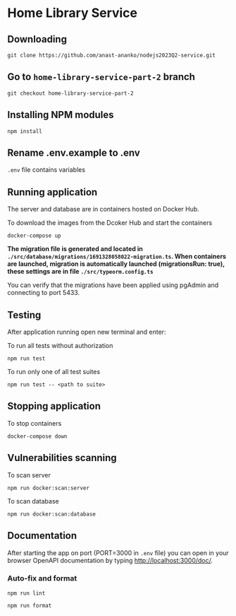 # Home Library Service

## Downloading

```
git clone https://github.com/anast-ananko/nodejs2023Q2-service.git
```

## Go to `home-library-service-part-2` branch

```
git checkout home-library-service-part-2
```

## Installing NPM modules

```
npm install
```

## Rename .env.example to .env

`.env` file contains variables

## Running application

The server and database are in containers hosted on Docker Hub.

To download the images from the Dcoker Hub and start the containers

```
docker-compose up
```

**The migration file is generated and located in `./src/database/migrations/1691328058022-migration.ts`. When containers are launched, migration is automatically launched (migrationsRun: true), these settings are in file `./src/typeorm.config.ts`**

You can verify that the migrations have been applied using pgAdmin and connecting to port 5433.

## Testing

After application running open new terminal and enter:

To run all tests without authorization

```
npm run test
```

To run only one of all test suites

```
npm run test -- <path to suite>
```

## Stopping application

To stop containers

```
docker-compose down
```

## Vulnerabilities scanning

To scan server

```
npm run docker:scan:server
```

To scan database

```
npm run docker:scan:database
```

## Documentation

After starting the app on port (PORT=3000 in `.env` file) you can open
in your browser OpenAPI documentation by typing <http://localhost:3000/doc/>.

### Auto-fix and format

```
npm run lint
```

```
npm run format
```
